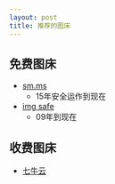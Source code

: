 ```yaml
---
layout: post
title: 推荐的图床
---
```


## 免费图床
- [sm.ms](https://sm.ms/) 
    - 15年安全运作到现在
- [img safe](https://imgsafe.org/)
    - 09年到现在

## 收费图床
- [七牛云](https://www.qiniu.com/)
